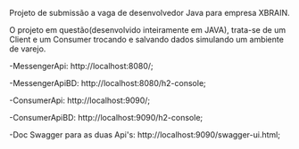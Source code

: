 Projeto de submissão a vaga de desenvolvedor Java para empresa XBRAIN.


O projeto em questão(desenvolvido inteiramente em JAVA), trata-se de um Client e um Consumer trocando e salvando dados simulando um ambiente de varejo.


-MessengerApi: http://localhost:8080/;

-MessengerApiBD: http://localhost:8080/h2-console;

-ConsumerApi: http://localhost:9090/;

-ConsumerApiBD: http://localhost:9090/h2-console;


-Doc Swagger para as duas Api's: http://localhost:9090/swagger-ui.html;
